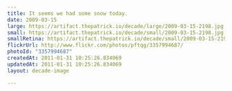 ```yaml
---
title: It seems we had some snow today.
date: 2009-03-15
large: https://artifact.thepatrick.io/decade/large/2009-03-15-2198.jpg
small: https://artifact.thepatrick.io/decade/small/2009-03-15-2198.jpg
smallRetina: https://artifact.thepatrick.io/decade/small/2009-03-15-2198@2x.jpg
flickrUrl: http://www.flickr.com/photos/pftqg/3357994687/
photoId: "3357994687"
createdAt: 2011-01-31 10:25:26.834069
updatedAt: 2011-01-31 10:25:26.834069
layout: decade-image

---
```


